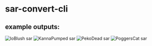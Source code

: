 # sar-convert-cli

## example outputs:

![IoBlush sar](https://user-images.githubusercontent.com/78003700/169225878-cd3ef892-e734-45af-a898-9c175fd76c3c.png)
![KannaPumped sar](https://user-images.githubusercontent.com/78003700/169225886-0fb00670-adb7-4a61-8231-4430cc5afa26.png)
![PekoDead sar](https://user-images.githubusercontent.com/78003700/169225894-a4e373e5-454d-4f42-b124-33927743a8ea.png)
![PoggersCat sar](https://user-images.githubusercontent.com/78003700/169225901-1de89fd3-e1be-47a0-93ee-971677be722d.png)
